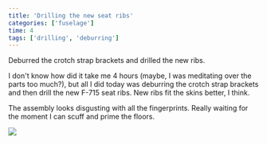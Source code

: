 ```yaml
---
title: 'Drilling the new seat ribs'
categories: ['fuselage']
time: 4
tags: ['drilling', 'deburring']
---
```


Deburred the crotch strap brackets and drilled the new ribs.

<!-- more -->

I don't know how did it take me 4 hours (maybe, I was meditating over the parts too much?), but all I did today was deburring the crotch strap brackets and then drill the new F-715 seat ribs. New ribs fit the skins better, I think.

The assembly looks disgusting with all the fingerprints. Really waiting for the moment I can scuff and prime the floors.

![](0-new-ribs.jpeg)
